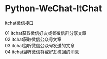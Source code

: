 # Python-WeChat-ItChat
itchat微信接口

01 itchat获取微信好友或者微信群分享文章<br>
02 itchat获取微信公众号文章<br>
03 itchat监听微信公众号发送的文章<br>
04 itchat监听微信群或好友撤回的消息<br>
